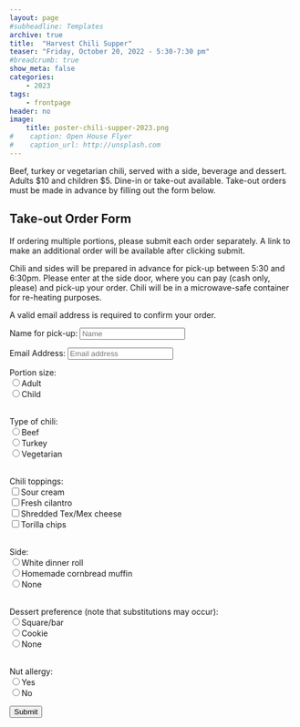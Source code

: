 ```yaml
---
layout: page
#subheadline: Templates
archive: true
title:  "Harvest Chili Supper"
teaser: "Friday, October 20, 2022 - 5:30-7:30 pm"
#breadcrumb: true
show_meta: false
categories:
    - 2023
tags:
    - frontpage
header: no
image:
    title: poster-chili-supper-2023.png
#    caption: Open House Flyer
#    caption_url: http://unsplash.com
---
```

Beef, turkey or vegetarian chili, served with a side, beverage and dessert.  Adults $10 and children $5.  Dine-in or take-out available.  Take-out orders must be made in advance by filling out the form below.

## Take-out Order Form

If ordering multiple portions, please submit each order separately. A link to make an additional order will be available after clicking submit.

Chili and sides will be prepared in advance for pick-up between 5:30 and 6:30pm. Please enter at the side door, where you can pay (cash only, please) and pick-up your order.  Chili will be in a microwave-safe container for re-heating purposes.

A valid email address is required to confirm your order.

<script type="text/javascript">var submitted=false;</script>
<iframe name="hidden_iframe" id="hidden_iframe" style="display:none;" 
onload="if(submitted) {window.location='/order-submitted/';}"></iframe>

<form action="https://docs.google.com/forms/u/0/d/e/1FAIpQLSew1k9-VQYz8-9DBmac4ECN9NfqCdO-993oUN5dHmljXLQpMQ/formResponse" method="post" target="hidden_iframe" onsubmit="submitted=true;">
<label>Name for pick-up:</label>
<input type="text" placeholder="Name" name="entry.1654307600" required>

<label>Email Address:</label>
<input type="email" placeholder="Email address" name="emailAddress" required>

Portion size:<br>
<input type="radio" id="adult" name="entry.587368323" value="Adult" required><label for="adult">Adult</label><br>
<input type="radio" id="child" name="entry.587368323" value="Child"><label for="child">Child</label><br><br>

Type of chili:<br>
<input type="radio" id="beef" name="entry.1530659665" value="Beef" required><label for="beef">Beef</label><br>
<input type="radio" id="turkey" name="entry.1530659665" value="Turkey"><label for="turkey">Turkey</label><br>
<input type="radio" id="veggie" name="entry.1530659665" value="Vegetarian"><label for="veggie">Vegetarian</label><br><br>

Chili toppings:<br>
<input type="checkbox" id="sourcream" name="entry.1843475367" value="Sour cream"><label for="sourcream">Sour cream</label><br>
<input type="checkbox" id="cilantro" name="entry.1843475367" value="Fresh cilantro"><label for="cilantro">Fresh cilantro</label><br>
<input type="checkbox" id="cheese" name="entry.1843475367" value="Shredded Tex/Mex cheese"><label for="cheese">Shredded Tex/Mex cheese</label><br>
<input type="checkbox" id="chips" name="entry.1843475367" value="Torilla chips"><label for="chips">Torilla chips</label><br><br>

Side:<br>
<input type="radio" id="roll" name="entry.1964498155" value="White dinner roll" required><label for="roll">White dinner roll</label><br>
<input type="radio" id="cornbread" name="entry.1964498155" value="Homemade cornbread muffin"><label for="cornbread">Homemade cornbread muffin</label><br>
<input type="radio" id="noside" name="entry.1964498155" value="None"><label for="noside">None</label><br><br>

Dessert preference (note that substitutions may occur):<br>
<input type="radio" id="square" name="entry.1769978146" value="Square/bar" required><label for="square">Square/bar</label><br>
<input type="radio" id="cookie" name="entry.1769978146" value="Cookie"><label for="cookie">Cookie</label><br>
<input type="radio" id="nodessert" name="entry.1769978146" value="None"><label for="nodessert">None</label><br><br>

Nut allergy:<br>
<input type="radio" id="yes" name="entry.504858567" value="Yes" required><label for="yes">Yes</label><br>
<input type="radio" id="no" name="entry.504858567" value="No"><label for="no">No</label><br>

<button type="submit">Submit</button>
</form>

